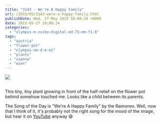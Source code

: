```yaml
---
title: "3143 - We're A Happy Family"
url: /2015/05/3143-were-a-happy-family.html
publishDate: Wed, 27 May 2015 18:00:24 +0000
date: 2015-05-27 20:00:24
categories: 
  - "olympus-m-zuiko-digital-ed-75-mm-f1-8"
tags: 
  - "austria"
  - "flower-pot"
  - "olympus-om-d-e-m1"
  - "plants"
  - "vienna"
  - "wien"
---
```

<div class="container">
<div class="center"><a target="_blank" href="https://d25zfm9zpd7gm5.cloudfront.net/1200x1200/2015/20150510_182555_lr.jpg"><img src="https://d25zfm9zpd7gm5.cloudfront.net/0600x0600/2015/20150510_182555_lr.jpg" /></a></div>
</div>
<br />

This tiny, tiny plant growing in front of the half-relief on the flower pot behind somehow touched me. Looks like a child between its parents.

The Song of the Day is "We're A Happy Family" by the Ramones. Well, now that I think of it, it's probably not the right song for the mood of the image, but hear it on <a href="https://www.youtube.com/watch?v=ZQlM59sDJVo" target="_blank">YouTube</a> anyway 😄
